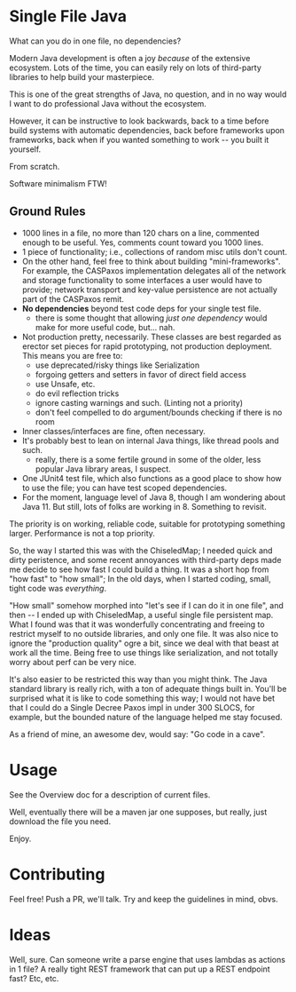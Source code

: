 # Single File Java
What can you do in one file, no dependencies?

Modern Java development is often a joy *because* of the extensive ecosystem. 
Lots of the time, you can easily rely on lots of third-party libraries to 
help build your masterpiece. 

This is one of the great strengths of Java, no question, and in no way would
I want to do professional Java without the ecosystem.

However, it can be instructive to look backwards, back to a time before build systems
with automatic dependencies, back before frameworks upon frameworks, back when
if you wanted something to work -- you built it yourself. 

From scratch. 

Software minimalism FTW!  

## Ground Rules
* 1000 lines in a file, no more than 120 chars on a line, commented enough 
to be useful. Yes, comments count toward you 1000 lines.
* 1 piece of functionality; i.e., collections of random misc utils don't count.
* On the other hand, feel free to think about building "mini-frameworks". For example, the 
CASPaxos implementation delegates all of the network and storage functionality 
to some interfaces a user would have to provide; network transport and 
key-value persistence are not actually part of the CASPaxos remit. 
* **No dependencies** beyond test code deps for your single test file.
   * there is some thought that allowing *just one dependency* would make for 
   more useful code, but... nah.  
* Not production pretty, necessarily. These classes are best regarded as erector
set pieces for rapid prototyping, not production deployment. This means you are free to:
   * use deprecated/risky things like Serialization
   * forgoing getters and setters in favor of direct field access
   * use Unsafe, etc. 
   * do evil reflection tricks
   * ignore casting warnings and such. (Linting not a priority)
   * don't feel compelled to do argument/bounds checking if there is no room 
* Inner classes/interfaces are fine, often necessary.
* It's probably best to lean on internal Java things, like thread pools and such.
   * really, there is a some fertile ground in some of the older, less popular
   Java library areas, I suspect. 
* One JUnit4 test file, which also functions as a good place to show how to use
the file; you can have test scoped dependencies.
* For the moment, language level of Java 8, though I am wondering about Java 11. 
But still, lots of folks are working in 8. Something to revisit.  

The priority is on working, reliable code, suitable for prototyping something larger.
Performance is not a top priority.  

So, the way I started this was with the ChiseledMap; I needed quick and dirty 
peristence, and some recent annoyances with third-party deps made me decide to 
see how fast I could build a thing. It was a short hop from "how fast" to "how small";
In the old days, when I started coding, small, tight code was *everything*.

"How small" somehow morphed into "let's see if I can do it in one file", and 
then -- I ended up with ChiseledMap, a useful single file persistent map. 
What I found was that it was wonderfully concentrating and freeing to 
restrict myself to no outside libraries, and only one file. 
It was also nice to ignore the "production quality" ogre a bit, since we 
deal with that beast at work all the time. Being free to 
use things like serialization, and not totally worry about perf can be very nice.

It's also easier to be restricted this way than you might think. The Java standard 
library is really rich, with a ton of adequate things built in. You'll be surprised
what it is like to code something this way; I would not have
bet that I could do a Single Decree Paxos impl in under 300 SLOCS, for example,
but the bounded nature of the language helped me stay focused. 

As a friend of mine, an awesome dev, would say: "Go code in a cave".

# Usage
See the Overview doc for a description of current files.

Well, eventually there will be a maven jar one supposes, but really, just 
download the file you need.

Enjoy.
 
# Contributing

Feel free! Push a PR, we'll talk. Try and keep the guidelines in mind, obvs.   

# Ideas
Well, sure. Can someone write a parse engine that uses lambdas as actions in 1 file?
A really tight REST framework that can put up a REST endpoint fast? Etc, etc.
